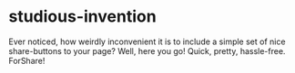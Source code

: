 # studious-invention
Ever noticed, how weirdly inconvenient it is to include a simple set of nice share-buttons to your page? Well, here you go! Quick, pretty, hassle-free. ForShare!
